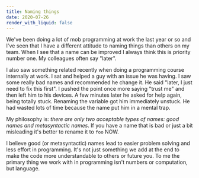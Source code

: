 ```yaml
---
title: Naming things
date: 2020-07-26
render_with_liquid: false
---
```


We've been doing a lot of mob programming at work the last year or so and I've seen that I have a different attitude to naming things than others on my team. When I see that a name can be improved I always think this is priority number one. My colleagues often say "later". 

I also saw something related recently when doing a programming course internally at work. I sat and helped a guy with an issue he was having. I saw some really bad names and recommended he change it. He said "later, I just need to fix this first". I pushed the point once more saying "trust me" and then left him to his devices. A few minutes later he asked for help again, being totally stuck. Renaming the variable got him immediately unstuck. He had wasted lots of time because the name put him in a mental trap. 

My philosophy is: *there are only two acceptable types of names: good names and metasyntactic names*. If you have a name that is bad or just a bit misleading it's better to rename it to `foo` NOW. 

I believe good (or metasyntactic) names lead to easier problem solving and less effort in programming. It's not just something we add at the end to make the code more understandable to others or future you. To me the primary thing we work with in programming isn't numbers or computation, but language. 